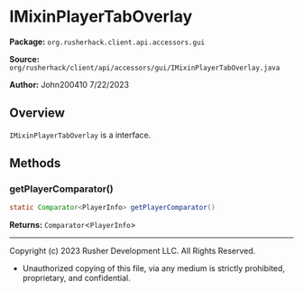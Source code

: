 # IMixinPlayerTabOverlay

**Package:** `org.rusherhack.client.api.accessors.gui`

**Source:** `org/rusherhack/client/api/accessors/gui/IMixinPlayerTabOverlay.java`

**Author:** John200410 7/22/2023



## Overview

`IMixinPlayerTabOverlay` is a interface.

## Methods

### getPlayerComparator()

```java
static Comparator<PlayerInfo> getPlayerComparator()
```

**Returns:** `Comparator`<`PlayerInfo`>

---

Copyright (c) 2023 Rusher Development LLC. All Rights Reserved.
* Unauthorized copying of this file, via any medium is strictly prohibited, proprietary, and confidential.
